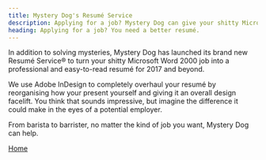 ```yaml
---
title: Mystery Dog's Resumé Service
description: Applying for a job? Mystery Dog can give your shitty Microsoft Word 2000 resumé the facelift it needs.
heading: Applying for a job? You need a better resumé.
---
```


<p>In addition to solving mysteries, Mystery Dog has launched its brand new Resumé Service® to turn your shitty Microsoft Word 2000 job into a professional and easy-to-read resumé for 2017 and beyond.</p>
<p>We use Adobe InDesign to completely overhaul your resumé by reorganising how your present yourself and giving it an overall design facelift. You think that sounds impressive, but imagine the difference it could make in the eyes of a potential employer.</p>
<p>From barista to barrister, no matter the kind of job you want, Mystery Dog can help.</p>

<p><a href="/index">Home</a></p>
